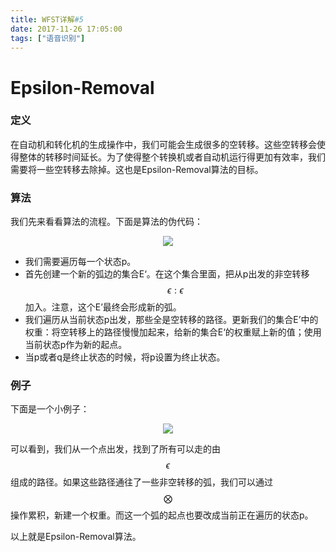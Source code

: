 ```yaml
---
title: WFST详解#5
date: 2017-11-26 17:05:00
tags: ["语音识别"]
---
```


# Epsilon-Removal

### 定义
在自动机和转化机的生成操作中，我们可能会生成很多的空转移。这些空转移会使得整体的转移时间延长。为了使得整个转换机或者自动机运行得更加有效率，我们需要将一些空转移去除掉。这也是Epsilon-Removal算法的目标。

### 算法
我们先来看看算法的流程。下面是算法的伪代码：

<img src="epsilon-removal.png" style="margin-left:50%;transform: translateX(-50%);">

* 我们需要遍历每一个状态p。
* 首先创建一个新的弧边的集合E‘。在这个集合里面，把从p出发的非空转移$$ \epsilon : \epsilon $$加入。注意，这个E’最终会形成新的弧。
* 我们遍历从当前状态p出发，那些全是空转移的路径。更新我们的集合E’中的权重：将空转移上的路径慢慢加起来，给新的集合E‘的权重赋上新的值；使用当前状态p作为新的起点。
* 当p或者q是终止状态的时候，将p设置为终止状态。

### 例子 
下面是一个小例子：

<img src="hand.png" style="margin-left:50%;transform: translateX(-50%);">

可以看到，我们从一个点出发，找到了所有可以走的由$$ \epsilon $$组成的路径。如果这些路径通往了一些非空转移的弧，我们可以通过$$ \bigotimes $$操作累积，新建一个权重。而这一个弧的起点也要改成当前正在遍历的状态p。

以上就是Epsilon-Removal算法。